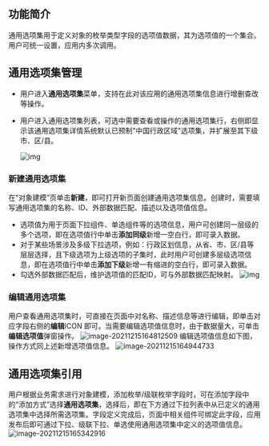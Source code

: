 ## 功能简介

通用选项集用于定义对象的枚举类型字段的选项值数据，其为选项值的一个集合。用户可统一设置，应用内多次调用。

## 通用选项集管理

- 用户进入**通用选项集**菜单，支持在此对该应用的通用选项集信息进行增删查改等操作。

- 用户进入通用选项集列表，可选中需要查看或操作的通用选项集行，右侧即显示该通用选项集详情系统默认已预制"中国行政区域"选项集，并扩展至其下级市、区/县。

  ![img](https://qcloudimg.tencent-cloud.cn/raw/25eeec9bb2b2260525853a19b8698ea7.png)

### 新建通用选项集

在“对象建模”页单击**新建**，即可打开新页面创建通用选项集信息。创建时，需要填写通用选项集的名称、ID、外部数据匹配、描述以及选项值信息。

- 选项值为用于页面下拉组件、单选组件等的选项信息，用户可创建同一层级的多个选项，即在选项值行中单击**添加同级**新增一空白行，即可录入数据。
- 对于某些场景涉及多级下拉选项，例如：行政区划信息，从省、市、区/县等层层选择，且下级选项为上级选项的子集时，此时用户可创建多层级选项信息，即在选项值行中单击**添加下级**新增一有缩进的空白行，即可录入数据。 
- 勾选外部数据匹配后，维护选项值的匹配ID，可与外部数据匹配映射。
  ![img](https://qcloudimg.tencent-cloud.cn/raw/ea6dfc79f69f0932ee7fca1e93f14a7a.png)

### 编辑通用选项集

用户查看通用选项集时，可直接在页面中对名称、描述信息等进行编辑，即单击对应字段右侧的**编辑**ICON 即可。当需要编辑选项值信息时，由于数据量大，可单击**编辑选项值**弹窗操作。
![image-20211215164812509](https://qcloudimg.tencent-cloud.cn/raw/f8a932fe3827b8eb6af8e80614ae2e16.png)        编辑选项值信息如下图，操作方式同上述新增选项值信息。
![image-20211215164944733](https://qcloudimg.tencent-cloud.cn/raw/78b0a927effa0b7dd24445b18f777ea1.png)        

## 通用选项集引用

用户根据业务需求进行对象建模，添加枚举/级联枚举字段时，可在添加字段中的“添加方式”选择**通用选项集**，选择后，即在下方通过下拉列表中从已定义的通用选项集中选择所需选项集。字段定义完成后，页面中相关组件可绑定此字段，应用发布后即可通过下拉、级联下拉、单选使用通用选项集中定义的选项值信息。![image-20211215165342916](https://qcloudimg.tencent-cloud.cn/raw/63c38110b191bec2a0461db60a3d4026.png)
        	
